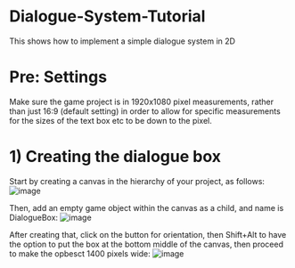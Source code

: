 # Dialogue-System-Tutorial
This shows how to implement a simple dialogue system in 2D

# Pre: Settings
Make sure the game project is in 1920x1080 pixel measurements, rather than just 16:9 (default setting) in order to allow for specific measurements for the sizes of the text box etc to be down to the pixel.

# 1) Creating the dialogue box
Start by creating a canvas in the hierarchy of your project, as follows:
![image](https://user-images.githubusercontent.com/91538155/136015187-666a61d9-f32d-4de6-b130-e51f7ad93854.png)

Then, add an empty game object within the canvas as a child, and name is DialogueBox:
![image](https://user-images.githubusercontent.com/91538155/136016178-f531284d-b2cb-4cd4-9ab4-3eaeaae39c3e.png)

After creating that, click on the button for orientation, then Shift+Alt to have the option to put the box at the bottom middle of the canvas, then proceed to make the opbesct 1400 pixels wide:
![image](https://user-images.githubusercontent.com/91538155/136016944-6244792c-bc12-4185-8a54-439fd7fa702d.png)
